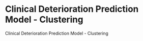 # Clinical Deterioration Prediction Model - Clustering
 Clinical Deterioration Prediction Model - Clustering
